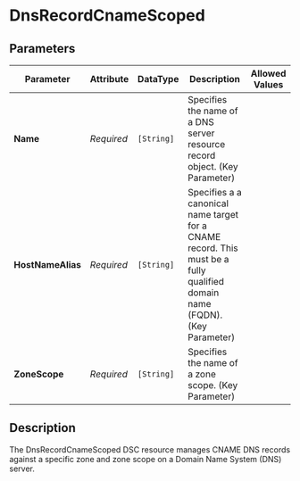 # DnsRecordCnameScoped

## Parameters

| Parameter         | Attribute  | DataType   | Description                                                                                                                | Allowed Values |
| ----------------- | ---------- | ---------- | -------------------------------------------------------------------------------------------------------------------------- | -------------- |
| **Name**          | *Required* | `[String]` | Specifies the name of a DNS server resource record object. (Key Parameter)                                                 |                |
| **HostNameAlias** | *Required* | `[String]` | Specifies a a canonical name target for a CNAME record. This must be a fully qualified domain name (FQDN). (Key Parameter) |                |
| **ZoneScope**     | *Required* | `[String]` | Specifies the name of a zone scope. (Key Parameter)                                                                        |                |

## Description

The DnsRecordCnameScoped DSC resource manages CNAME DNS records against a specific zone and zone scope on a Domain Name System (DNS) server.

